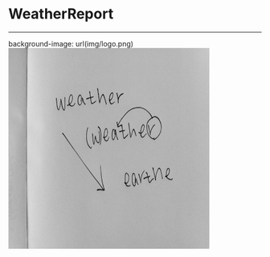 # WeatherReport

***

background-image: url(img/logo.png)
<img src="img/logo.png" width="400" height="400"></img>

